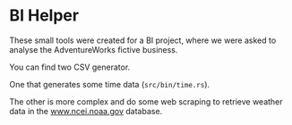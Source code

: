 # BI Helper

These small tools were created for a BI project, where we were asked to analyse 
the AdventureWorks fictive business.

You can find two CSV generator.

One that generates some time data (`src/bin/time.rs`).

The other is more complex and do some web scraping to retrieve weather data in 
the www.ncei.noaa.gov database.